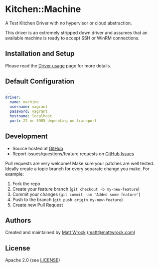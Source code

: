 # <a name="title"></a> Kitchen::Machine

A Test Kitchen Driver with no hypervisor or cloud abstraction.

This driver is an extremely stripped down driver and assumes that an available machine is ready to accept SSH or WinRM connections.

## <a name="installation"></a> Installation and Setup

Please read the [Driver usage][driver_usage] page for more details.

## <a name="default-config"></a> Default Configuration

```yaml
---
driver:
  name: machine
  username: vagrant
  password: vagrant
  hostname: localhost
  port: 22 or 5985 depending on transport
```

## <a name="development"></a> Development

* Source hosted at [GitHub][repo]
* Report issues/questions/feature requests on [GitHub Issues][issues]

Pull requests are very welcome! Make sure your patches are well tested.
Ideally create a topic branch for every separate change you make. For
example:

1. Fork the repo
2. Create your feature branch (`git checkout -b my-new-feature`)
3. Commit your changes (`git commit -am 'Added some feature'`)
4. Push to the branch (`git push origin my-new-feature`)
5. Create new Pull Request

## <a name="authors"></a> Authors

Created and maintained by [Matt Wrock][author] (<matt@mattwrock.com>)

## <a name="license"></a> License

Apache 2.0 (see [LICENSE][license])


[author]:           https://github.com/mwrock
[issues]:           https://github.com/mwrock/kitchen-machine/issues
[license]:          https://github.com/mwrock/kitchen-machine/blob/master/LICENSE
[repo]:             https://github.com/mwrock/kitchen-machine
[driver_usage]:     http://kitchen.ci/docs/getting-started/adding-platform
